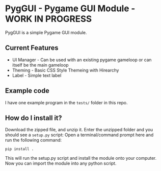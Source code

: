 # PygGUI - Pygame GUI Module - WORK IN PROGRESS
PygGUI is a simple Pygame GUI module.

## Current Features
- UI Manager - Can be used with an existing pygame gameloop or can itself be the main gameloop
- Theming - Basic CSS Style Themeing with Hirearchy
- Label - Simple text label

## Example code
I have one example program in the `tests/` folder in this repo.

## How do I install it?
Download the zipped file, and unzip it.
Enter the unzipped folder and you should see a `setup.py` script:
Open a terminal/command prompt here and run the following command:
```
pip install .
```
This will run the setup.py script and install the module onto your computer. 
Now you can import the module into any python script.

